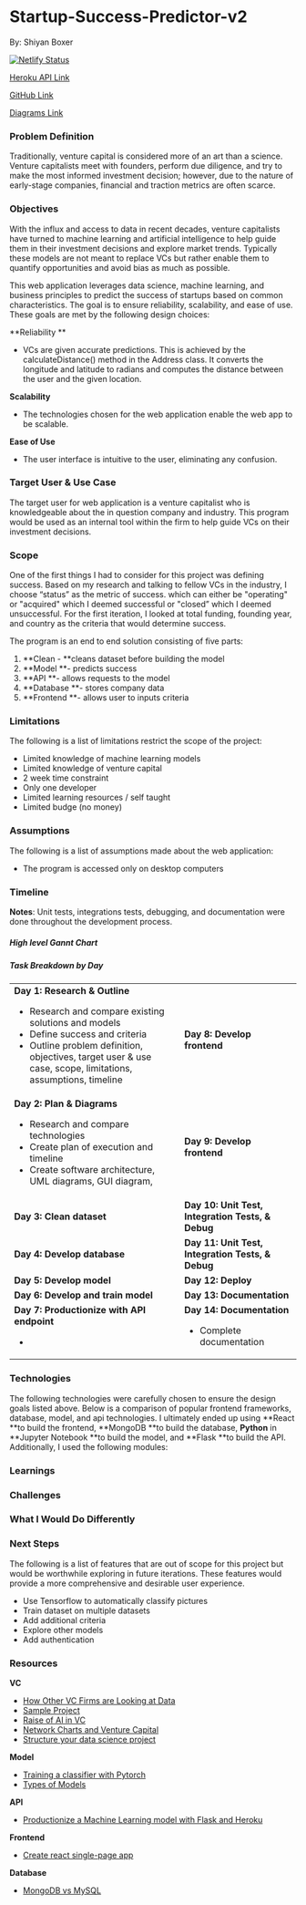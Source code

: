 # Startup-Success-Predictor-v2

By: Shiyan Boxer

[![Netlify Status](https://api.netlify.com/api/v1/badges/b5faaeb5-1617-4e1f-9b9e-04fc68c52591/deploy-status)](https://app.netlify.com/sites/startup-success-predictor/deploys)


[Heroku API Link](https://startup-success-predictor-api.herokuapp.com/)

[GitHub Link](https://github.com/shiyanboxer/Startup-Success-Predictor)

[Diagrams Link](https://drive.google.com/file/d/1b045bk2AsuREJoj_JI_nRwwf94sz22SE/view?usp=sharing)

### **Problem Definition**

Traditionally, venture capital is considered more of an art than a science. Venture capitalists meet with founders, perform due diligence, and try to make the most informed investment decision; however, due to the nature of early-stage companies, financial and traction metrics are often scarce.


### **Objectives**
With the influx and access to data in recent decades, venture capitalists have turned to machine learning and artificial intelligence to help guide them in their investment decisions and explore market trends. Typically these models are not meant to replace VCs but rather enable them to quantify opportunities and avoid bias as much as possible.

This web application leverages data science, machine learning, and business principles to predict the success of startups based on common characteristics. The goal is to ensure reliability, scalability, and ease of use. These goals are met by the following design choices:

**Reliability **
*   VCs are given accurate predictions. This is achieved by the calculateDistance() method in the Address class. It converts the longitude and latitude to radians and computes the distance between the user and the given location. 

**Scalability**
*   The technologies chosen for the web application enable the web app to be scalable.

**Ease of Use**
*   The user interface is intuitive to the user, eliminating any confusion. 

### **Target User & Use Case**
The target user for web application is a venture capitalist who is knowledgeable about the in question company and industry. This program would be used as an internal tool within the firm to help guide VCs on their investment decisions.

### **Scope**
One of the first things I had to consider for this project was defining success. Based on my research and talking to fellow VCs in the industry, I choose “status” as the metric of success. which can either be "operating" or "acquired" which I deemed successful or "closed” which I deemed unsuccessful. For the first iteration, I looked at total funding, founding year, and country as the criteria that would determine success.

The program is an end to end solution consisting of five parts: 

1. **Clean - **cleans dataset before building the model
2. **Model **- predicts success 
3. **API **- allows requests to the model
4. **Database **- stores company data
5. **Frontend **- allows user to inputs criteria


### **Limitations**
The following is a list of limitations restrict the scope of the project:

*   Limited knowledge of machine learning models
*   Limited knowledge of venture capital
*   2 week time constraint
*   Only one developer
*   Limited learning resources / self taught
*   Limited budge (no money)


### **Assumptions**
The following is a list of assumptions made about the web application:
*   The program is accessed only on desktop computers

### **Timeline**

**Notes**: Unit tests, integrations tests, debugging, and documentation were done throughout the development process.


##### **High level Gannt Chart**


##### **Task Breakdown by Day**
<table>
  <tr>
   <td><strong>Day 1: Research & Outline</strong>
<ul>

<li>Research and compare existing solutions and models

<li>Define success and criteria

<li>Outline problem definition, objectives, target user & use case, scope, limitations, assumptions, timeline
</li>
</ul>
   </td>
   <td><strong>Day 8: Develop frontend</strong>
   </td>
  </tr>
  <tr>
   <td><strong>Day 2: Plan & Diagrams</strong>
<ul>

<li>Research and compare technologies

<li>Create plan of execution and timeline

<li>Create software architecture, UML diagrams, GUI diagram,
</li>
</ul>
   </td>
   <td><strong>Day 9: Develop frontend</strong>
   </td>
  </tr>
  <tr>
   <td><strong>Day 3: Clean dataset</strong>
   </td>
   <td><strong>Day 10: Unit Test, Integration Tests, & Debug</strong>
   </td>
  </tr>
  <tr>
   <td><strong>Day 4: Develop database</strong>
   </td>
   <td><strong>Day 11: Unit Test, Integration Tests, & Debug</strong>
   </td>
  </tr>
  <tr>
   <td><strong>Day 5: Develop model</strong>
   </td>
   <td><strong>Day 12: Deploy</strong>
   </td>
  </tr>
  <tr>
   <td><strong>Day 6: Develop and train model</strong>
   </td>
   <td><strong>Day 13: Documentation</strong>
   </td>
  </tr>
  <tr>
   <td><strong>Day 7: Productionize with API endpoint</strong>
<ul>

<li>
</li>
</ul>
   </td>
   <td><strong>Day 14: Documentation</strong>
<ul>

<li>Complete documentation
</li>
</ul>
   </td>
  </tr>
</table>

### **Technologies** 
The following technologies were carefully chosen to ensure the design goals listed above. Below is a comparison of popular frontend frameworks, database, model, and api technologies. I ultimately ended up using **React **to build the frontend, **MongoDB **to build the database, **Python** in **Jupyter Notebook **to build the model, and **Flask **to build the API. Additionally, I used the following modules: 

### **Learnings**

### **Challenges**

### **What I Would Do Differently**
### **Next Steps**
The following is a list of features that are out of scope for this project but would be worthwhile exploring in future iterations. These features would provide a more comprehensive and desirable user experience.

*   Use Tensorflow to automatically classify pictures
*   Train dataset on multiple datasets
*   Add additional criteria
*   Explore other models
*   Add authentication

### **Resources**
**VC**
- [How Other VC Firms are Looking at Data](https://medium.com/hackernoon/winning-by-eating-their-own-dogs-food-83-venture-capital-firms-using-data-ai-proprietary-da92b81b85ef)
- [Sample Project](https://github.com/PlayingNumbers/ds_salary_proj)
- [Raise of AI in VC](https://outsideinsight.com/insights/the-growing-focus-on-artificial-intelligence-in-venture-capital/)
- [Network Charts and Venture Capital](https://towardsdatascience.com/data-science-in-venture-capital-8c13ec0c8458)
- [Structure your data science project](https://www.youtube.com/watch?v=MpF9HENQjDo)

**Model**
- [Training a classifier with Pytorch](https://www.kaggle.com/danieldagnino/training-a-classifier-with-pytorch)
- [Types of Models](https://www.logianalytics.com/predictive-analytics/predictive-algorithms-and-models/)

**API**
- [Productionize a Machine Learning model with Flask and Heroku](https://towardsdatascience.com/productionize-a-machine-learning-model-with-flask-and-heroku-8201260503d2)

**Frontend**
- [Create react single-page app](https://reactjs.org/docs/create-a-new-react-app.html)

**Database**
- [MongoDB vs MySQL](https://www.mongodb.com/compare/mongodb-mysql#:~:text=MySQL%20is%20a%20relational%20database,(SQL)%20for%20database%20access.&text=MongoDB%20is%20a%20NoSQL%20database,data%20as%20JSON%2Dlike%20documents)

